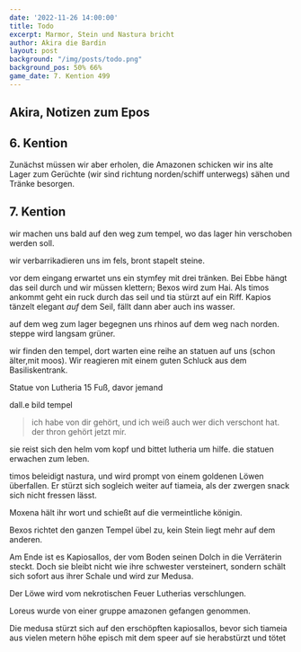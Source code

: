 ```yaml
---
date: '2022-11-26 14:00:00'
title: Todo
excerpt: Marmor, Stein und Nastura bricht
author: Akira die Bardin
layout: post
background: "/img/posts/todo.png"
background_pos: 50% 66%
game_date: 7. Kention 499
---
```


<div class="rhyme">
  <blockquote>
  </blockquote>
</div>

## Akira, Notizen zum Epos

## 6. Kention

Zunächst müssen wir aber erholen, die Amazonen schicken wir ins alte Lager zum Gerüchte (wir sind richtung norden/schiff unterwegs) sähen und Tränke besorgen.

## 7. Kention

wir machen uns  bald auf den weg zum tempel, wo das lager hin verschoben werden soll.

wir verbarrikadieren uns im fels, bront stapelt steine.

vor dem eingang erwartet uns ein stymfey mit drei tränken. Bei Ebbe hängt das seil durch und wir müssen klettern; Bexos wird zum Hai.
Als timos ankommt geht ein ruck durch das seil und tia stürzt auf ein Riff. Kapios tänzelt elegant _auf_ dem Seil, fällt dann aber auch ins wasser.

auf dem weg zum lager begegnen uns rhinos auf dem weg nach norden. steppe wird langsam grüner. 

wir finden den tempel, dort warten eine reihe an statuen auf uns (schon älter,mit moos). Wir reagieren mit einem guten Schluck aus dem Basiliskentrank.


Statue von Lutheria 15 Fuß, davor jemand

dall.e bild tempel

> ich habe von dir gehört, und ich weiß auch wer dich verschont hat. der thron gehört jetzt mir.

sie reist sich den helm vom kopf und bittet lutheria um hilfe. die statuen erwachen zum leben.

timos beleidigt nastura, und wird prompt von einem goldenen Löwen überfallen. Er stürzt sich sogleich weiter auf tiameia, als der zwergen snack sich nicht fressen lässt.

Moxena hält ihr wort und  schießt auf die vermeintliche königin.

Bexos richtet den ganzen Tempel übel zu, kein Stein liegt mehr auf dem anderen.

Am Ende ist es Kapiosallos, der vom Boden seinen Dolch in die Verräterin steckt. Doch sie bleibt nicht wie ihre schwester versteinert, sondern schält sich sofort aus ihrer Schale und wird zur Medusa.

Der Löwe wird vom nekrotischen Feuer Lutherias verschlungen.

<!-- bild von marius aus timotheos channel-->


Loreus wurde von einer gruppe amazonen gefangen genommen.

Die medusa stürzt sich auf den erschöpften kapiosallos, bevor sich tiameia aus vielen metern höhe episch mit dem speer auf sie herabstürzt und tötet

<!--

todo mehr über narsus herausfinden (6. gott)

täglicher apell am boot

antikithera kann  auf festen boden man durch sternbilder (mapped auf inseln) auf kurs setzen.

Mithral Shortsword +1 bestellt, am 10. tagen fertig.

keledone, kann singen aber v.a. dinge und nachrichten an volkan schicken. sie ist an das schiff gebunden und es auch verteidigen.

pythor und ein grüner drache hängen zusammen, haben wir in telamok gehört

Moxena ist auch dabei
next stop themis, antikithera wird eingestellt

todo: Sich bei der Isle of faith beschweren, dass uns Moxena bei der Landung auf Themis nicht geholfen hat.

Sydon und Lutheria scheinen die Amazonen als Kämpferinnen zu rekrutieren. Daher der Coup.
Moxena erzählt uns, dass die neue  Tesilea mit magischenen Helmen Lutherias aussieht wie die alte.
Täglich wird eine phiole blut zum tempel gebracht.
-->

